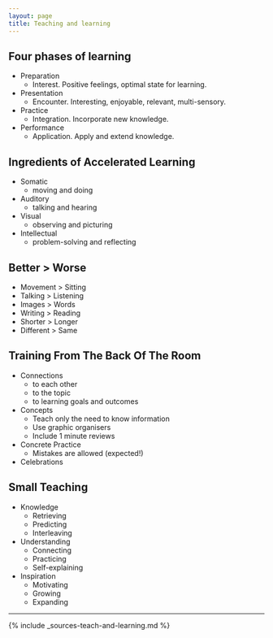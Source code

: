 ```yaml
---
layout: page
title: Teaching and learning
---
```


## Four phases of learning

- Preparation
  - Interest. Positive feelings, optimal state for learning.
- Presentation
  - Encounter. Interesting, enjoyable, relevant, multi-sensory.
- Practice
  - Integration. Incorporate new knowledge.
- Performance
  - Application. Apply and extend knowledge.

## Ingredients of Accelerated Learning

- Somatic
  - moving and doing
- Auditory
  - talking and hearing
- Visual
  - observing and picturing
- Intellectual
  - problem-solving and reflecting

## Better > Worse

- Movement > Sitting
- Talking > Listening
- Images > Words
- Writing > Reading
- Shorter > Longer
- Different > Same

## Training From The Back Of The Room

- Connections
  - to each other
  - to the topic
  - to learning goals and outcomes
- Concepts
  - Teach only the need to know information
  - Use graphic organisers
  - Include 1 minute reviews
- Concrete Practice
  - Mistakes are allowed (expected!)
- Celebrations

## Small Teaching

- Knowledge
  - Retrieving
  - Predicting
  - Interleaving
- Understanding
  - Connecting
  - Practicing
  - Self-explaining
- Inspiration
  - Motivating
  - Growing
  - Expanding

---

{% include _sources-teach-and-learning.md %}

